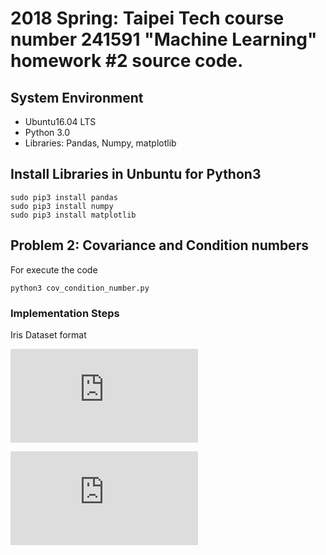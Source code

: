 # 2018 Spring: Taipei Tech course number 241591 "Machine Learning" homework \#2 source code.
## System Environment
- Ubuntu16.04 LTS
- Python 3.0
- Libraries: Pandas, Numpy, matplotlib

## Install Libraries in Unbuntu for Python3
```
sudo pip3 install pandas
sudo pip3 install numpy
sudo pip3 install matplotlib
```

## Problem 2: Covariance and Condition numbers
For execute the code
```
python3 cov_condition_number.py
```
### Implementation Steps
Iris Dataset format

<!-- x_{n} = \begin{bmatrix}
sepal\ length (x_{n1}), &sepal\ width (x_{n2}),  &petal\ length (x_{n3}),  &petal\ width (x_{n4})
\end{bmatrix} -->
![iris_format_mat](http://latex.codecogs.com/png.latex?%5Csmall%20x_%7Bn%7D%20%3D%20%5Cbegin%7Bbmatrix%7D%20sepal%5C%20length%20%28x_%7Bn1%7D%29%2C%20%26sepal%5C%20width%20%28x_%7Bn2%7D%29%2C%20%26petal%5C%20length%20%28x_%7Bn3%7D%29%2C%20%26petal%5C%20width%20%28x_%7Bn4%7D%29%20%5Cend%7Bbmatrix%7D)

<!-- \forall n=1,...,150 -->
![](http://latex.codecogs.com/png.latex?%5Cdpi%7B100%7D%20%5Cfn_phv%20%5Csmall%20%5Cforall%20n%3D1%2C...%2C150)
<!-- ![first equation](http://latex.codecogs.com/png.latex?%5Cfrac%7Ba%7D%7Bb%7D)
![](http://latex.codecogs.com/png.latex?%5Clarge%20%5Csum) -->
